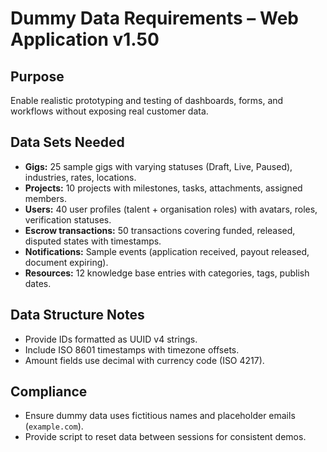 # Dummy Data Requirements – Web Application v1.50

## Purpose
Enable realistic prototyping and testing of dashboards, forms, and workflows without exposing real customer data.

## Data Sets Needed
- **Gigs:** 25 sample gigs with varying statuses (Draft, Live, Paused), industries, rates, locations.
- **Projects:** 10 projects with milestones, tasks, attachments, assigned members.
- **Users:** 40 user profiles (talent + organisation roles) with avatars, roles, verification statuses.
- **Escrow transactions:** 50 transactions covering funded, released, disputed states with timestamps.
- **Notifications:** Sample events (application received, payout released, document expiring).
- **Resources:** 12 knowledge base entries with categories, tags, publish dates.

## Data Structure Notes
- Provide IDs formatted as UUID v4 strings.
- Include ISO 8601 timestamps with timezone offsets.
- Amount fields use decimal with currency code (ISO 4217).

## Compliance
- Ensure dummy data uses fictitious names and placeholder emails (`example.com`).
- Provide script to reset data between sessions for consistent demos.
